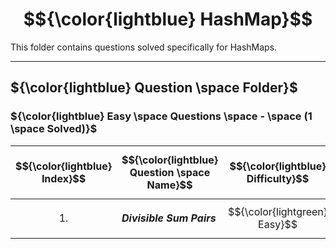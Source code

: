 # $${\color{lightblue} HashMap}$$

This folder contains questions solved specifically for HashMaps.

-----

## ${\color{lightblue} Question \space Folder}$

### ${\color{lightblue} Easy \space Questions \space - \space (1 \space Solved)}$

| $${\color{lightblue} Index}$$ | $${\color{lightblue} Question \space Name}$$ | $${\color{lightblue} Difficulty}$$ | $${\color{lightblue} Links}$$ | $${\color{lightblue} HashMaps \space Concepts}$$ | $${\color{lightblue} Companies}$$ |
|-|-|-|-|-|-|
| $${1.}$$ | ***Divisible Sum Pairs*** | $${\color{lightgreen} Easy}$$ | [DivisibleSumPairs](https://www.hackerrank.com/challenges/divisible-sum-pairs/problem?isFullScreen=true) | ***Frequency Map, Streams*** | ***Google*** |
